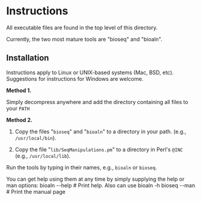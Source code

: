 Instructions
==========

All executable files are found in the top level of this directory.

Currently, the two most mature tools are "bioseq" and "bioaln".


Installation
-----
Instructions apply to Linux or UNIX-based systems (Mac, BSD, etc).
Suggestions for instructions for Windows are welcome.

**Method 1.**

Simply decompress anywhere and add the directory containing all files to your `PATH`

**Method 2.**

1. Copy the files "`bioseq`" and "`bioaln`" to a directory in your path. (e.g., `/usr/local/bin`).

2. Copy the file "`lib/SeqManipulations.pm`" to a directory in Perl's `@INC` (e.g., `/usr/local/lib`).

Run the tools by typing in their names, e.g., `bioaln` or `bioseq`.

You can get help using them at any time by simply supplying the help or man options:
    bioaln --help # Print help. Also can use bioaln -h
    bioseq --man # Print the manual page
